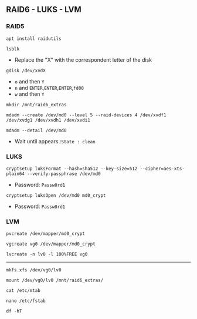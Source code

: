 ## RAID6 - LUKS - LVM
### RAID5
```
apt install raidutils
```
```
lsblk
```
* Replace the "X" with the correspondent letter of the disk
```
gdisk /dev/xvdX
```
* `o` and then `Y`
* `n` and `ENTER`,`ENTER`,`ENTER`,`fd00`
* `w` and then `Y`
```
mkdir /mnt/raid6_extras
```
```
mdadm --create /dev/md0 --level 5 --raid-devices 4 /dev/xvdf1 /dev/xvdg1 /dev/xvdh1 /dev/xvdi1
```
```
mdadm --detail /dev/md0
```
* Wait until appears :`State : clean`
### LUKS
```
cryptsetup luksFormat --hash=sha512 --key-size=512 --cipher=aes-xts-plain64 --verify-passphrase /dev/md0
```
* Password: `Passw0rd1`
```
cryptsetup luksOpen /dev/md0 md0_crypt
```
* Password: `Passw0rd1`
### LVM
```
pvcreate /dev/mapper/md0_crypt
```
```
vgcreate vg0 /dev/mapper/md0_crypt
```
```
lvcreate -n lv0 -l 100%FREE vg0
```
---
```
mkfs.xfs /dev/vg0/lv0
```
```
mount /dev/vg0/lv0 /mnt/raid6_extras/
```
```
cat /etc/mtab
```
```
nano /etc/fstab
```
```
df -hT
```
